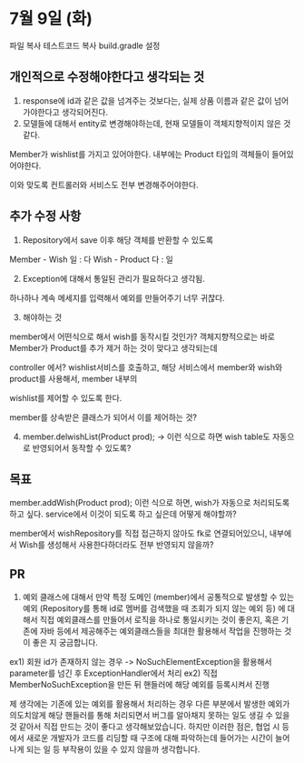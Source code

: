 # 7월 9일 (화)

파일 복사
테스트코드 복사
build.gradle 설정

## 개인적으로 수정해야한다고 생각되는 것

1. response에 id과 같은 값을 넘겨주는 것보다는, 실제 상품 이름과 같은 값이 넘어가야한다고 생각되어진다.
2. 모델들에 대해서 entity로 변경해야하는데, 현재 모델들이 객체지향적이지 않은 것 같다.

Member가 wishlist를 가지고 있어야한다.
내부에는 Product 타입의 객체들이 들어있어야한다.

이와 맞도록 컨트롤러와 서비스도 전부 변경해주어야한다.

## 추가 수정 사항

1. Repository에서 save 이후 해당 객체를 반환할 수 있도록

Member - Wish 일 : 다
Wish - Product 다 : 일

2. Exception에 대해서 통일된 관리가 필요하다고 생각됨.

하나하나 계속 메세지를 입력해서 예외를 만들어주기 너무 귀찮다.

3. 해야하는 것

member에서 어떤식으로 해서 wish를 동작시킬 것인가? 객체지향적으로는 바로 Member가 Product를 추가 제거 하는 것이 맞다고 생각되는데

controller 에서? wishlist서비스를 호출하고, 해당 서비스에서 member와 wish와 product를 사용해서, member 내부의

wishlist를 제어할 수 있도록 한다.

member를 상속받은 클래스가 되어서 이를 제어하는 것?

4. member.delwishList(Product prod); -> 이런 식으로 하면 wish table도 자동으로 반영되어서 동작할 수 있도록?

## 목표

member.addWish(Product prod); 이런 식으로 하면, wish가 자동으로 처리되도록 하고 싶다.
service에서 이것이 되도록 하고 싶은데 어떻게 해야할까?

member에서 wishRepository를 직접 접근하지 않아도 fk로 연결되어있으니, 내부에서 Wish를 생성해서 사용한다하더라도
전부 반영되지 않을까?






## PR

1. 예외 클래스에 대해서
만약 특정 도메인 (member)에서 공통적으로 발생할 수 있는 예외 (Repository를 통해 id로 멤버를 검색했을 때 조회가 되지 않는 예외 등)
에 대해서 직접 예외클래스를 만들어서 로직을 하나로 통일시키는 것이 좋은지, 혹은 기존에 자바 등에서 제공해주는 예외클래스들을
최대한 활용해서 작업을 진행하는 것이 좋은 지 궁금합니다.

ex1) 회원 id가 존재하지 않는 경우 -> NoSuchElementException을 활용해서 parameter를 넘긴 후 ExceptionHandler에서 처리
ex2) 직접 MemberNoSuchException을 만든 뒤 핸들러에 해당 예외를 등록시켜서 진행

제 생각에는 기존에 있는 예외를 활용해서 처리하는 경우 다른 부분에서 발생한 예외가 의도치않게 해당 핸들러를 통해 처리되면서
버그를 알아채지 못하는 일도 생길 수 있을 것 같아서 직접 만드는 것이 좋다고 생각해보았습니다.
하지만 이러한 점은, 협업 시 등에서 새로운 개발자가 코드를 리딩할 때 구조에 대해 파악하는데 들어가는 시간이 늘어나게 되는 일 등
부작용이 있을 수 있지 않을까 생각합니다.



